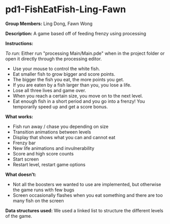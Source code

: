 pd1-FishEatFish-Ling-Fawn
=========================

**Group Members:**
Ling Dong, Fawn Wong

**Description:** 
A game based off of feeding frenzy using processing

**Instructions:**

*To run:* Either run "processing Main/Main.pde" when in the project folder or open it directly through the processing editor.

* Use your mouse to control the white fish.
* Eat smaller fish to grow bigger and score points.
* The bigger the fish you eat, the more points you get.
* If you are eaten by a fish larger than you, you lose a life.
* Lose all three lives and game over.
* When you reach a certain size, you move on to the next level.
* Eat enough fish in a short period and you go into a frenzy! You temporarily speed up and get a score bonus.

**What works:**
* Fish run away / chase you depending on size
* Transition animations between levels
* Display that shows what you can and cannot eat
* Frenzy bar
* New life animations and invulnerability
* Score and high score counts
* Start screen
* Restart level, restart game options

**What doesn't:**
* Not all the boosters we wanted to use are implemented, but otherwise the game runs with few bugs
* Screen occasionally flashes when you eat something and there are too many fish on the screen

**Data structures used:**
We used a linked list to structure the different levels of the game.

